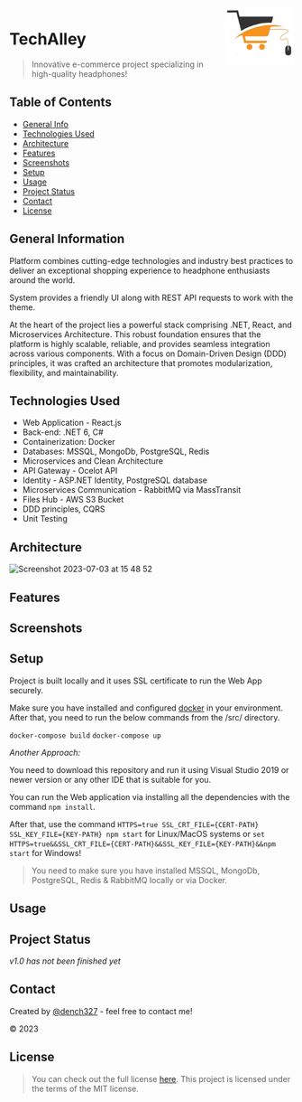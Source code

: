 <img src="https://github.com/DenisSemko/TechAlley/blob/main/src/Web/client/public/img/logo.png" alt="logo" title="logo" align="right" height="100" />

# TechAlley
> Innovative e-commerce project specializing in high-quality headphones! 

## Table of Contents
* [General Info](#general-information)
* [Technologies Used](#technologies-used)
* [Architecture](#architecture)
* [Features](#features)
* [Screenshots](#screenshots)
* [Setup](#setup)
* [Usage](#usage)
* [Project Status](#project-status)
* [Contact](#contact)
* [License](#license)

## General Information
Platform combines cutting-edge technologies and industry best practices to deliver an exceptional shopping experience to headphone enthusiasts around the world.

System provides a friendly UI along with REST API requests to work with the theme.

At the heart of the project lies a powerful stack comprising .NET, React, and Microservices Architecture. This robust foundation ensures that the platform is highly scalable, reliable, and provides seamless integration across various components. With a focus on Domain-Driven Design (DDD) principles, it was crafted an architecture that promotes modularization, flexibility, and maintainability.

## Technologies Used
- Web Application - React.js
- Back-end: .NET 6, C#
- Containerization: Docker
- Databases: MSSQL, MongoDb, PostgreSQL, Redis
- Microservices and Clean Architecture
- API Gateway - Ocelot API
- Identity - ASP.NET Identity, PostgreSQL database
- Microservices Communication - RabbitMQ via MassTransit
- Files Hub - AWS S3 Bucket
- DDD principles, CQRS
- Unit Testing

## Architecture

<img width="1213" alt="Screenshot 2023-07-03 at 15 48 52" src="https://github.com/DenisSemko/TechAlley/assets/53062219/222f634a-4e2f-40e9-b6ff-c196b1756236">


## Features

## Screenshots

## Setup
Project is built locally and it uses SSL certificate to run the Web App securely.

Make sure you have installed and configured [docker](https://docs.docker.com/desktop/install/windows-install/) in your environment. After that, you need to run the below commands from the /src/ directory.

`docker-compose build`
`docker-compose up`

*Another Approach:*

You need to download this repository and run it using Visual Studio 2019 or newer version or any other IDE that is suitable for you.

You can run the Web application via installing all the dependencies with the command `npm install`.

After that, use the command `HTTPS=true SSL_CRT_FILE={CERT-PATH} SSL_KEY_FILE={KEY-PATH} npm start` for Linux/MacOS systems or `set HTTPS=true&&SSL_CRT_FILE={CERT-PATH}&&SSL_KEY_FILE={KEY-PATH}&&npm start` for Windows!


> You need to make sure you have installed MSSQL, MongoDb, PostgreSQL, Redis & RabbitMQ locally or via Docker.

## Usage

## Project Status
_v1.0 has not been finished yet_

## Contact
Created by [@dench327](https://www.linkedin.com/in/denis-semko-551b91191) - feel free to contact me!

© 2023

## License
> You can check out the full license [here](https://github.com/DenisSemko/TechAlley/blob/master/LICENSE).
This project is licensed under the terms of the MIT license.
